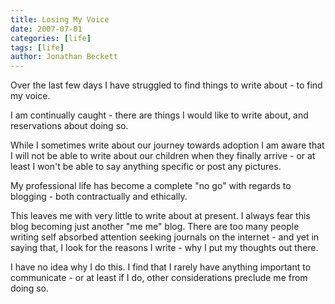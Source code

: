 ```yaml
---
title: Losing My Voice
date: 2007-07-01
categories: [life]
tags: [life]
author: Jonathan Beckett
---
```


Over the last few days I have struggled to find things to write about - to find my voice.

I am continually caught - there are things I would like to write about, and reservations about doing so.

While I sometimes write about our journey towards adoption I am aware that I will not be able to write about our children when they finally arrive - or at least I won't be able to say anything specific or post any pictures.

My professional life has become a complete "no go" with regards to blogging - both contractually and ethically.

This leaves me with very little to write about at present. I always fear this blog becoming just another "me me" blog. There are too many people writing self absorbed attention seeking journals on the internet - and yet in saying that, I look for the reasons I write - why I put my thoughts out there.

I have no idea why I do this. I find that I rarely have anything important to communicate - or at least if I do, other considerations preclude me from doing so.